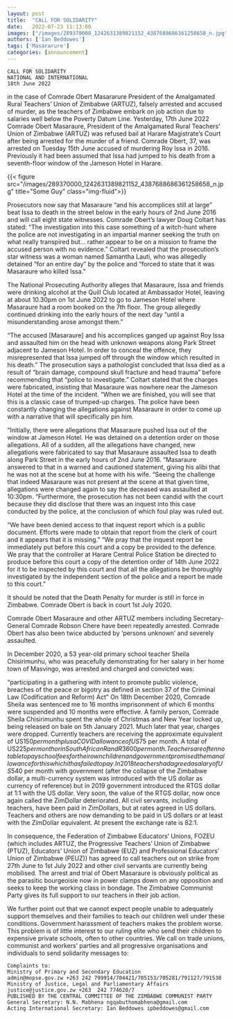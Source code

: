 ```yaml
---
layout: post
title:  "CALL FOR SOLIDARITY"
date:   2022-07-23 11:13:00
images: ["/images/289370000_1242631389821152_4387688686361258658_n.jpg"]
authors: ['Ian Beddowes']
tags: ['Masararure']
categories: [announcement]
---
```


```Zimbabwe Communist Party
CALL FOR SOLIDARITY
NATIONAL AND INTERNATIONAL
18th June 2022
```

in the case of Comrade Obert Masararure President of the Amalgamated Rural Teachers’ Union of Zimbabwe (ARTUZ), falsely arrested and accused of murder, as the teachers of Zimbabwe embark on job action due to salaries well below the Poverty Datum Line. 
Yesterday, 17th June 2022 Comrade Obert Masaraure, President of the Amalgamated Rural Teachers’ Union of Zimbabwe (ARTUZ) was refused bail at Harare Magistrate’s Court after being arrested for the murder of a friend. Comrade Obert, 37, was arrested on Tuesday 15th June accused of murdering Roy Issa in 2016. Previously it had been assumed that Issa had jumped to his death from a seventh-floor window of the Jameson Hotel in Harare. 

{{< figure src="/images/289370000_1242631389821152_4387688686361258658_n.jpg" title="Some Guy" class="img-fluid">}}

Prosecutors now say that Masaraure “and his accomplices still at large” beat Issa to death in the street below in the early hours of 2nd June 2016 and will call eight state witnesses.
Comrade Obert’s lawyer Doug Coltart has stated:
“The investigation into this case something of a witch-hunt where the police are not investigating in an impartial manner seeking the truth on what really transpired but… rather appear to be on a mission to frame the accused person with no evidence.” 
Coltart revealed that the prosecution’s star witness was a woman named Samantha Lauti, who was allegedly detained “for an entire day” by the police and “forced to state that it was Masaraure who killed Issa.”

The National Prosecuting Authority alleges that Masaraure, Issa and friends were drinking alcohol at the Quill Club located at Ambassador Hotel, leaving at about 10.30pm on 1st June 2022 to go to Jameson Hotel where Masaraure had a room booked on the 7th floor. The group allegedly continued drinking into the early hours of the next day “until a misunderstanding arose amongst them.”

“The accused [Masaraure] and his accomplices ganged up against Roy Issa and assaulted him on the head with unknown weapons along Park Street adjacent to Jameson Hotel. In order to conceal the offence, they misrepresented that Issa jumped off through the window which resulted in his death.”
The prosecution says a pathologist concluded that Issa died as a result of “brain damage, compound skull fracture and head trauma” before recommending that “police to investigate.”
Coltart stated that the charges were fabricated, insisting that Masaraure was nowhere near the Jameson Hotel at the time of the incident.
“When we are finished, you will see that this is a classic case of trumped-up charges. The police have been constantly changing the allegations against Masaraure in order to come up with a narrative that will specifically pin him.

“Initially, there were allegations that Masaraure pushed Issa out of the window at Jameson Hotel. He was detained on a detention order on those allegations. All of a sudden, all the allegations have changed, new allegations were fabricated to say that Masaraure assaulted Issa to death along Park Street in the early hours of 2nd June 2016.
“Masaraure answered to that in a warned and cautioned statement, giving his alibi that he was not at the scene but at home with his wife.
“Seeing the challenge that indeed Masaraure was not present at the scene at that given time, allegations were changed again to say the deceased was assaulted at 10:30pm.
“Furthermore, the prosecution has not been candid with the court because they did disclose that there was an inquest into this case conducted by the police, at the conclusion of which foul play was ruled out.

“We have been denied access to that inquest report which is a public document. Efforts were made to obtain that report from the clerk of court and it appears that it is missing.”
“We pray that the inquest report be immediately put before this court and a copy be provided to the defence. We pray that the controller at Harare Central Police Station be directed to produce before this court a copy of the detention order of 14th June 2022 for it to be inspected by this court and that all the allegations be thoroughly investigated by the independent section of the police and a report be made to this court.” 

It should be noted that the Death Penalty for murder is still in force in Zimbabwe. Comrade Obert is back in court 1st July 2020.

Comrade Obert Masaraure and other ARTUZ members including Secretary-General Comrade Robson Chere have been repeatedly arrested. Comrade Obert has also been twice abducted by ‘persons unknown’ and severely assaulted.

In December 2020, a 53 year-old primary school teacher Sheila Chisirimunhu, who was peacefully demonstrating for her salary in her home town of Masvingo, was arrested and charged and convicted was:

“participating in a gathering with intent to promote public violence, breaches of the peace or bigotry as defined in section 37 of the Criminal Law (Codification and Reform) Act”
On 18th December 2020, Comrade Sheila was sentenced me to 16 months imprisonment of which 6 months were suspended and 10 months were effective. A family person, Comrade Sheila 
Chisirimunhu spent the whole of Christmas and New Year locked up, being released on bale on 5th January 2021. Much later that year, charges were dropped.
Currently teachers are receiving the approximate equivalent of US$150 per month plus a COVID allowance of US$75 per month. A total of US$225 per month or in South African Rand R3600 per month. Teachers are often not able to pay school fees for their own children and government promised them an allowance for this which it has failed to pay. In 2018 teachers had agreed a salary of US$540 per month with government (after the collapse of the Zimbabwe dollar, a multi-currency system  was introduced with the US dollar as currency of reference) but in 2019 government introduced the RTGS dollar at 1:1 with the US dollar. Very soon, the value of the RTGS dollar, now once again called the ZimDollar deteriorated. All civil servants, including teachers, have been paid in ZimDollars, but at rates agreed in US dollars. Teachers and others are now demanding to be paid in US dollars or at least with the ZimDollar equivalent. At present the exchange rate is 82:1.

In consequence, the Federation of Zimbabwe Educators’ Unions, FOZEU (which includes ARTUZ, the Progressive Teachers’ Union of Zimbabwe (PTUZ), Educators’ Union of Zimbabwe (EUZ) and Professional Educators’ Union of Zimbabwe (PEUZ)) has agreed to call teachers out on strike from 27th June to 1st July 2022 and other civil servants are currently being mobilised.
The arrest and trial of Obert Masaraure is obviously political as the parasitic bourgeoisie now in power clamps down on any opposition and seeks to keep the working class in bondage.
The Zimbabwe Communist Party gives its full support to our teachers in their job action. 

We further point out that we cannot expect people unable to adequately support themselves and their families to teach our children well under these conditions. Government harassment of teachers makes the problem worse. This problem is of little interest to our ruling elite who send their children to expensive private schools, often to other countries.
We call on trade unions, communist and workers’ parties and all progressive organisations and individuals to send solidarity messages to:

```info@ruralteachers.co.zw
Complaints to: 
Ministry of Primary and Secondary Education
admin@mopse.gov.zw +263 242 799914/704421/705153/705281/791127/791538
Ministry of Justice, Legal and Parliamentary Affairs
justice@justice.gov.zw +263  242 774620/7
PUBLISHED BY THE CENTRAL COMMITTEE OF THE ZIMBABWE COMMUNIST PARTY
General Secretary: N.N. Mabhena ngqabuthomabhena@gmail.com
Acting International Secretary: Ian Beddowes ipbeddowes@gmail.com
```
